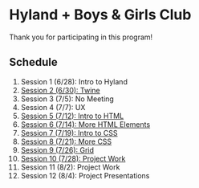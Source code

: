 # Hyland + Boys & Girls Club
Thank you for participating in this program!

## Schedule
1. Session 1 (6/28): Intro to Hyland
1. [Session 2 (6/30): Twine](https://hytechcamps.github.io/twine/)
1. Session 3 (7/5): No Meeting
1. Session 4 (7/7): UX
1. [Session 5 (7/12): Intro to HTML](Session5HtmlIntro/StudentDesc.md)
1. [Session 6 (7/14): More HTML Elements](Session6HtmlContinued/StudentDesc.md)
1. [Session 7 (7/19): Intro to CSS](Session7CssIntro/StudentDesc.md)
1. [Session 8 (7/21): More CSS](Session8CssSelectors/StudentDesc.md)
1. [Session 9 (7/26): Grid](Session9Grid/StudentDesc.md)
1. [Session 10 (7/28): Project Work](Session10FinalProject/StudentDesc.md)
1. Session 11 (8/2): Project Work
1. Session 12 (8/4): Project Presentations